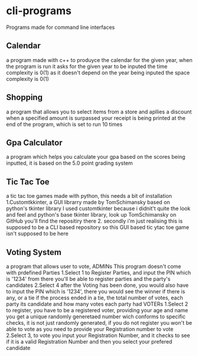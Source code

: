 # cli-programs
Programs made for command line interfaces


## Calendar
a program made with c++ to produyce the calendar for the given year, when the program is run it asks for the given year to be inputed
the time complexity is 0(1) as it doesn't depend on the year being inputed
the space complexity is 0(1)

## Shopping
a program that allows you to select items from a store and apllies a discount when a specified amount is surpassed
your receipt is being printed at the end of the program, which is set to run 10 times

## Gpa Calculator
a program which helps you calculate your gpa based on the scores being inputted, it is based on the 5.0 point grading system

## Tic Tac Toe
a tic tac toe games made with python, this needs a bit of installation
1.Customtkkinter, a GUI librarry made by TomSchimansky based on python's tkinter library I used customtkinter because i didnit't quite the look and feel and python's base tkinter library, look up TomSchimansky on GitHub you'll find the repositiry there 
2. secondly i'm just realising this is supposed to be a CLI based repository so this GUI based tic ytac toe game isn't supposed to be here

## Voting System
a program that allows user to vote,
ADMINs
This program doesn't come with prdefined Parties
1.Select 1 to Register Parties, and input the PIN which is '1234' from there you'll be able to register parties and the party's candidates
2.Select 4 after the Voting has been done, you would also have to input the PIN which is '1234', there you would see the winner if there is any, or a tie if the process ended in a tie, the total number of votes, each party its candidate and how many votes each party had 
VOTERs
1.Select 2 to register, you have to be a registered voter,  providing your age and name you get a unique randomly generetaed number wich conforms to specific checks, it is not just randomly generated, if you do not register you won't be able to vote as you need to provide your Registration number to vote
2.Select 3, to vote you input your Registration Number, and it checks to see if it is a valid Registration Number and then you select your prefered candidate
